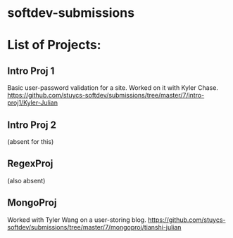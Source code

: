 softdev-submissions
==================

List of Projects:
==================

Intro Proj 1
------------------
Basic user-password validation for a site. Worked on it with Kyler Chase.
https://github.com/stuycs-softdev/submissions/tree/master/7/intro-proj1/Kyler-Julian

Intro Proj 2
------------------
(absent for this)

RegexProj
---------------------
(also absent)

MongoProj
--------------------
Worked with Tyler Wang on a user-storing blog.
https://github.com/stuycs-softdev/submissions/tree/master/7/mongoproj/tianshi-julian
